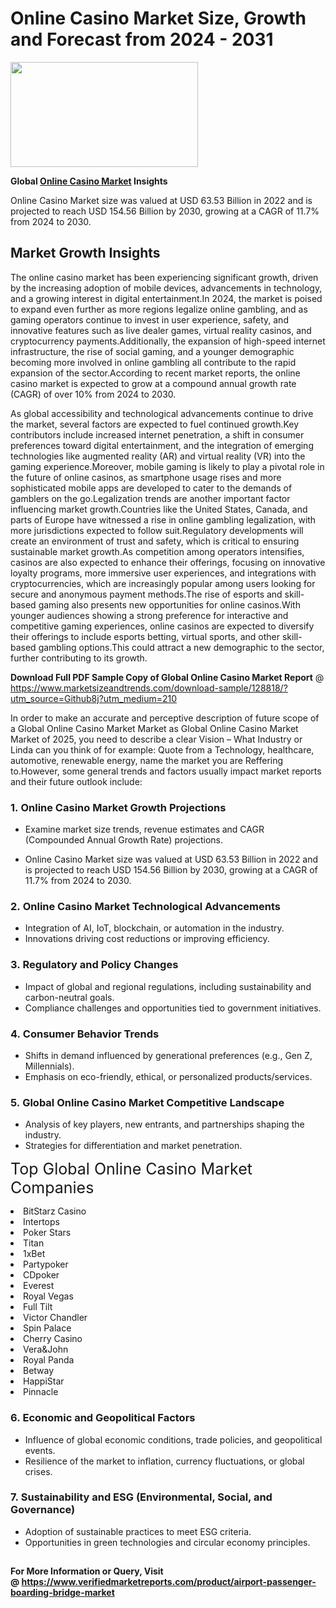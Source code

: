 <H1>Online Casino Market Size, Growth and Forecast from 2024 - 2031</H1><img class="aligncenter size-medium wp-image-584254" src="https://thirdeyenews.in/wp-content/uploads/2024/09/Global-Market-Research-300x168.jpeg" alt="" width="300" height="168" /><p><strong>Global&nbsp;<a href="https://www.marketsizeandtrends.com/download-sample/128818/?utm_source=Github8j?utm_medium=210">Online Casino Market</a> Insights</strong></p><p>Online Casino Market size was valued at USD 63.53 Billion in 2022 and is projected to reach USD 154.56 Billion by 2030, growing at a CAGR of 11.7% from 2024 to 2030.</p><p><h2>Market Growth Insights</h2> <p>The online casino market has been experiencing significant growth, driven by the increasing adoption of mobile devices, advancements in technology, and a growing interest in digital entertainment.In 2024, the market is poised to expand even further as more regions legalize online gambling, and as gaming operators continue to invest in user experience, safety, and innovative features such as live dealer games, virtual reality casinos, and cryptocurrency payments.Additionally, the expansion of high-speed internet infrastructure, the rise of social gaming, and a younger demographic becoming more involved in online gambling all contribute to the rapid expansion of the sector.According to recent market reports, the online casino market is expected to grow at a compound annual growth rate (CAGR) of over 10% from 2024 to 2030.</p> <p>As global accessibility and technological advancements continue to drive the market, several factors are expected to fuel continued growth.Key contributors include increased internet penetration, a shift in consumer preferences toward digital entertainment, and the integration of emerging technologies like augmented reality (AR) and virtual reality (VR) into the gaming experience.Moreover, mobile gaming is likely to play a pivotal role in the future of online casinos, as smartphone usage rises and more sophisticated mobile apps are developed to cater to the demands of gamblers on the go.Legalization trends are another important factor influencing market growth.Countries like the United States, Canada, and parts of Europe have witnessed a rise in online gambling legalization, with more jurisdictions expected to follow suit.Regulatory developments will create an environment of trust and safety, which is critical to ensuring sustainable market growth.As competition among operators intensifies, casinos are also expected to enhance their offerings, focusing on innovative loyalty programs, more immersive user experiences, and integrations with cryptocurrencies, which are increasingly popular among users looking for secure and anonymous payment methods.The rise of esports and skill-based gaming also presents new opportunities for online casinos.With younger audiences showing a strong preference for interactive and competitive gaming experiences, online casinos are expected to diversify their offerings to include esports betting, virtual sports, and other skill-based gambling options.This could attract a new demographic to the sector, further contributing to its growth.</p> <p><span class=""><strong>Download Full PDF Sample Copy of Global Online Casino Market Report</strong> @ <a href="https://www.marketsizeandtrends.com/download-sample/128818/?utm_source=Github8j?utm_medium=210" target="_blank">https://www.marketsizeandtrends.com/download-sample/128818/?utm_source=Github8j?utm_medium=210</a></span></p><p>In order to make an accurate and perceptive description of future scope of a Global&nbsp;Online Casino Market Market as Global&nbsp;Online Casino Market Market of 2025, you need to describe a clear Vision &ndash; What Industry or Linda can you think of for example: Quote from a Technology, healthcare, automotive, renewable energy, name the market you are Reffering to.However, some general trends and factors usually impact market reports and their future outlook include:</p><h3>1.&nbsp;<strong>Online Casino Market Growth Projections</strong></h3><ul><li>Examine market size trends, revenue estimates and CAGR (Compounded Annual Growth Rate) projections.</li><li><p>Online Casino Market size was valued at USD 63.53 Billion in 2022 and is projected to reach USD 154.56 Billion by 2030, growing at a CAGR of 11.7% from 2024 to 2030.</p></li></ul><h3>2.&nbsp;<strong>Online Casino Market Technological Advancements</strong></h3><ul><li>Integration of AI, IoT, blockchain, or automation in the industry.</li><li>Innovations driving cost reductions or improving efficiency.</li></ul><h3>3.&nbsp;<strong>Regulatory and Policy Changes</strong></h3><ul><li>Impact of global and regional regulations, including sustainability and carbon-neutral goals.</li><li>Compliance challenges and opportunities tied to government initiatives.</li></ul><h3>4.&nbsp;<strong>Consumer Behavior Trends</strong></h3><ul><li>Shifts in demand influenced by generational preferences (e.g., Gen Z, Millennials).</li><li>Emphasis on eco-friendly, ethical, or personalized products/services.</li></ul><h3>5.&nbsp;<strong>Global Online Casino Market Competitive Landscape</strong></h3><ul><li>Analysis of key players, new entrants, and partnerships shaping the industry.</li><li>Strategies for differentiation and market penetration.</li></ul><p data-pm-slice="1 1 []"><span style="color: inherit; font-family: inherit; font-size: 25px;">Top Global Online Casino Market Companies</span></p><div class="" data-test-id=""><p><li>BitStarz Casino</li><li> Intertops</li><li> Poker Stars</li><li> Titan</li><li> 1xBet</li><li> Partypoker</li><li> CDpoker</li><li> Everest</li><li> Royal Vegas</li><li> Full Tilt</li><li> Victor Chandler</li><li> Spin Palace</li><li> Cherry Casino</li><li> Vera&John</li><li> Royal Panda</li><li> Betway</li><li> HappiStar</li><li> Pinnacle</li></p></div><h3>6.&nbsp;<strong>Economic and Geopolitical Factors</strong></h3><ul><li>Influence of global economic conditions, trade policies, and geopolitical events.</li><li>Resilience of the market to inflation, currency fluctuations, or global crises.</li></ul><h3>7.&nbsp;<strong>Sustainability and ESG (Environmental, Social, and Governance)</strong></h3><ul><li>Adoption of sustainable practices to meet ESG criteria.</li><li>Opportunities in green technologies and circular economy principles.</li></ul><h2><strong style="font-size: 14px;">For More Information or Query, Visit @&nbsp;</strong><a style="background-color: #ffffff; font-size: 14px;" href="https://www.marketsizeandtrends.com/report/online-casino-market/" target="_blank">https://www.verifiedmarketreports.com/product/airport-passenger-boarding-bridge-market</a></h2>